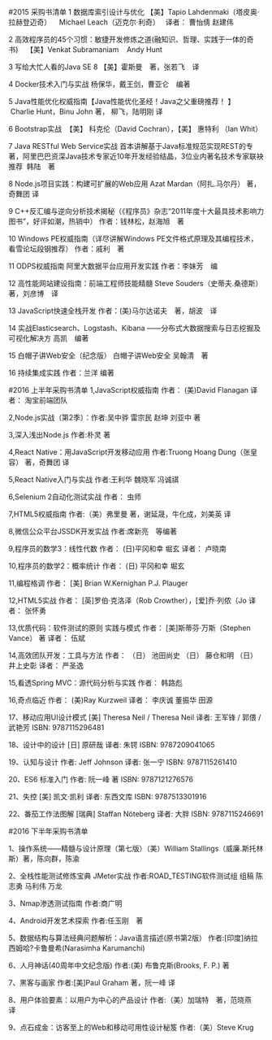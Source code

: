 #2015 采购书清单
1	数据库索引设计与优化	【美】Tapio Lahdenmaki（塔皮奥·拉赫登迈奇）    Michael Leach（迈克尔·利奇）   译者： 曹怡倩 赵建伟

2	高效程序员的45个习惯：敏捷开发修炼之道(融知识、哲理、实践于一体的奇书)   	【美】Venkat Subramaniam    Andy Hunt

3	写给大忙人看的Java SE 8	【美】霍斯曼　著，张若飞　译

4	Docker技术入门与实战	杨保华，戴王剑，曹亚仑　编著

5	Java性能优化权威指南【Java性能优化圣经！Java之父重磅推荐！ 】	 Charlie Hunt，Binu John 著， 柳飞，陆明刚 译

6	Bootstrap实战 	【美】 科克伦（David Cochran），【美】 惠特利 （Ian Whit）

7	Java RESTful Web Service实战	首本讲解基于Java标准规范实现REST的专著，阿里巴巴资深Java技术专家近10年开发经验结晶，3位业内著名技术专家联袂推荐  韩陆　著

8	Node.js项目实践：构建可扩展的Web应用	Azat Mardan（阿扎.马尔丹） 著，奇舞团 译

9	C++反汇编与逆向分析技术揭秘（《程序员》杂志“2011年度十大最具技术影响力图书”，好评如潮，热销中）	作者：钱林松，赵海旭　著

10	Windows PE权威指南（详尽讲解Windows PE文件格式原理及其编程技术，看雪论坛段钢推荐）	作者：戚利　著

11	ODPS权威指南 阿里大数据平台应用开发实践	作者：李妹芳　编

12	高性能网站建设指南：前端工程师技能精髓	Steve Souders（史蒂夫.桑德斯）　著，刘彦博　译

13	JavaScript快速全栈开发	作者：(美)马尔达诺夫　著，胡波　译

14	实战Elasticsearch、Logstash、Kibana ——分布式大数据搜索与日志挖掘及可视化解决方	高凯　编著

15	白帽子讲Web安全（纪念版） 白帽子讲Web安全	吴翰清　著

16	持续集成实践	作者：兰洋 编著

#2016 上半年采购书清单
1,JavaScript权威指南 作者： (美)David Flanagan    译者： 淘宝前端团队

2,Node.js实战（第2季）：作者:吴中骅 雷宗民 赵坤 刘亚中 著

3,深入浅出Node.js  作者:朴灵 著 

4,React Native：用JavaScript开发移动应用  作者:Truong Hoang Dung（张皇容） 著，奇舞团 译
  
5,React Native入门与实战  作者:王利华 魏晓军 冯诚祺

6,Selenium 2自动化测试实战  作者： 虫师  

7,HTML5权威指南 作者:（美）弗里曼 著，谢延晟，牛化成，刘美英 译

8,微信公众平台JSSDK开发实战  作者:席新亮　等编著

9,程序员的数学3：线性代数 作者： (日)平冈和幸 堀玄  译者： 卢晓南

10,程序员的数学2：概率统计 作者： (日) 平冈和幸    堀玄  

11,编程格调 作者： [美] Brian W.Kernighan    P.J. Plauger   

12,HTML5实战 作者： [英]罗伯·克洛泽（Rob Crowther），[爱]乔·列侬（Jo  译者： 张怀勇

13,优质代码：软件测试的原则 实践与模式 作者： [美]斯蒂芬·万斯（Stephen Vance） 著 译者： 伍斌

14,高效团队开发：工具与方法  作者： （日） 池田尚史    （日） 藤仓和明    （日） 井上史彰   译者： 严圣逸

15,看透Spring MVC：源代码分析与实践  作者： 韩路彪  
 
16,奇点临近  作者： (美)Ray Kurzweil   译者： 李庆诚 董振华 田源

17、移动应用UI设计模式 [美] Theresa Neil / Theresa Neil  译者: 王军锋 / 郭偎 / 武艳芳 ISBN: 9787115296481

18、设计中的设计 [日] 原研哉 译者: 朱锷 ISBN: 9787209041065

19、认知与设计  作者: Jeff Johnson  译者: 张一宁   ISBN: 9787115261410

20、ES6 标准入门 作者: 阮一峰 著  ISBN: 9787121276576

21、失控  [美] 凯文·凯利  译者: 东西文库  ISBN: 9787513301916

22、番茄工作法图解 [瑞典] Staffan Nöteberg  译者: 大胖  ISBN: 9787115246691

#2016 下半年采购书清单

1、操作系统——精髓与设计原理（第七版）（美）William Stallings（威廉.斯托林斯）著，陈向群，陈渝

2、全栈性能测试修炼宝典 JMeter实战 作者:ROAD_TESTING软件测试组 组稿 陈志勇 马利伟 万龙

3、Nmap渗透测试指南 作者:商广明　

4、Android开发艺术探索 作者:任玉刚　著

5、数据结构与算法经典问题解析：Java语言描述(原书第2版） 作者:[印度]纳拉西姆哈?卡鲁曼希(Narasimha Karumanchi)

6、人月神话(40周年中文纪念版) 作者:(美) 布鲁克斯(Brooks, F. P.) 著

7、黑客与画家 作者:[美]Paul Graham 著，阮一峰 译

8、用户体验要素：以用户为中心的产品设计 作者:（美）加瑞特　著，范晓燕　译

9、点石成金：访客至上的Web和移动可用性设计秘笈  作者:（美）Steve Krug